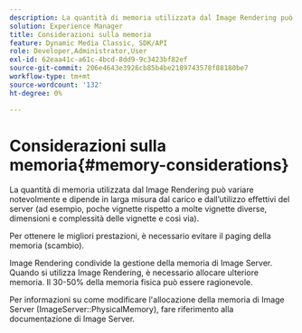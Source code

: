 ```yaml
---
description: La quantità di memoria utilizzata dal Image Rendering può variare notevolmente e dipende in larga misura dal carico e dall’utilizzo effettivi del server (ad esempio, poche vignette rispetto a molte vignette diverse, dimensioni e complessità delle vignette e così via).
solution: Experience Manager
title: Considerazioni sulla memoria
feature: Dynamic Media Classic, SDK/API
role: Developer,Administrator,User
exl-id: 62eaa41c-a61c-4bcd-8dd9-9c3423bf82ef
source-git-commit: 206e4643e3926cb85b4be2189743578f88180be7
workflow-type: tm+mt
source-wordcount: '132'
ht-degree: 0%

---
```


# Considerazioni sulla memoria{#memory-considerations}

La quantità di memoria utilizzata dal Image Rendering può variare notevolmente e dipende in larga misura dal carico e dall’utilizzo effettivi del server (ad esempio, poche vignette rispetto a molte vignette diverse, dimensioni e complessità delle vignette e così via).

Per ottenere le migliori prestazioni, è necessario evitare il paging della memoria (scambio).

Image Rendering condivide la gestione della memoria di Image Server. Quando si utilizza Image Rendering, è necessario allocare ulteriore memoria. Il 30-50% della memoria fisica può essere ragionevole.

Per informazioni su come modificare l&#39;allocazione della memoria di Image Server (ImageServer::PhysicalMemory), fare riferimento alla documentazione di Image Server.
